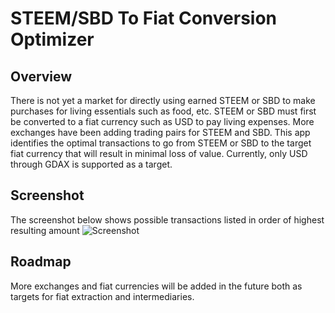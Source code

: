 # STEEM/SBD To Fiat Conversion Optimizer

## Overview

There is not yet a market for directly using earned STEEM or SBD to make purchases for living essentials such as food, etc. STEEM or SBD must first be converted to a fiat currency such as USD to pay living expenses. More exchanges have been adding trading pairs for STEEM and SBD. This app identifies the optimal transactions to go from STEEM or SBD to the target fiat currency that will result in minimal loss of value. Currently, only USD through GDAX is supported as a target.

## Screenshot

The screenshot below shows possible transactions listed in order of highest resulting amount
![Screenshot](https://i.imgur.com/pGmP2Rf.png)

## Roadmap

More exchanges and fiat currencies will be added in the future both as targets for fiat extraction and intermediaries.
